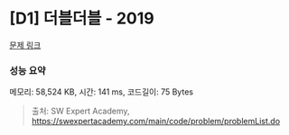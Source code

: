# [D1] 더블더블 - 2019 

[문제 링크](https://swexpertacademy.com/main/code/problem/problemDetail.do?contestProbId=AV5QDEX6AqwDFAUq) 

### 성능 요약

메모리: 58,524 KB, 시간: 141 ms, 코드길이: 75 Bytes



> 출처: SW Expert Academy, https://swexpertacademy.com/main/code/problem/problemList.do